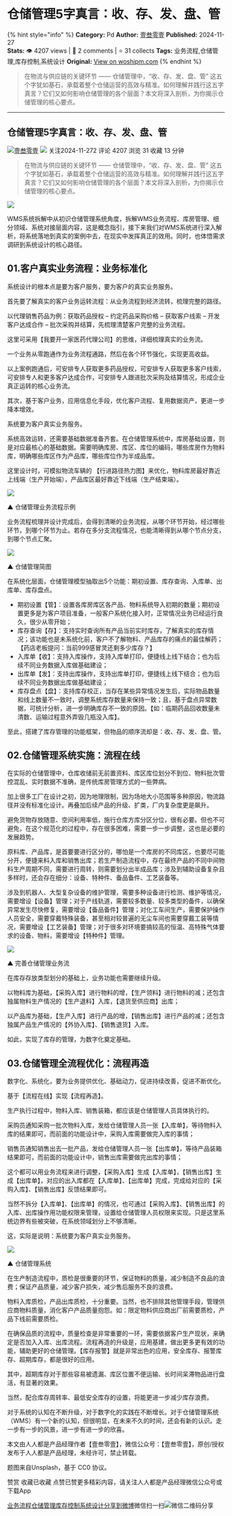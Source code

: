 # 仓储管理5字真言：收、存、发、盘、管
{% hint style="info" %}
**Category:** Pd
**Author:** [壹叁零壹](https://www.woshipm.com/u/1157709)
**Published:** 2024-11-27  
**Stats:** 👁️ 4207 views | 💬 2 comments | ⭐ 31 collects
**Tags:** 业务流程,仓储管理,库存控制,系统设计
**Original:** [View on woshipm.com](https://www.woshipm.com/pd/6146586.html)
{% endhint %}
> 在物流与供应链的关键环节 —— 仓储管理中，“收、存、发、盘、管” 这五个字犹如基石，承载着整个仓储运营的高效与精准。如何理解并践行这五字真言？它们又如何影响仓储管理的各个层面？本文将深入剖析，为你揭示仓储管理的核心要点。

---

## 仓储管理5字真言：收、存、发、盘、管

[![](https://image.woshipm.com/wp-files/2022/02/yxV9wAixYEZl1plpa76S.jpg!/both/72x72)](https://www.woshipm.com/u/1157709)[壹叁零壹](https://www.woshipm.com/u/1157709) ![](https://static.woshipm.com/tag/1121_1@2x.png) 关注2024-11-272 评论 4207 浏览 31 收藏 13 分钟

> 在物流与供应链的关键环节 —— 仓储管理中，“收、存、发、盘、管” 这五个字犹如基石，承载着整个仓储运营的高效与精准。如何理解并践行这五字真言？它们又如何影响仓储管理的各个层面？本文将深入剖析，为你揭示仓储管理的核心要点。

![](https://image.woshipm.com/2024/11/27/895c63c4-ac90-11ef-981a-00163e09d72f.png)

WMS系统拆解中从初识仓储管理系统角度，拆解WMS业务流程、库房管理、细分领域、系统对接层面内容，这是概念指引，接下来我们对WMS系统进行深入解析，将系统落地到真实的案例中去，在现实中发挥真正的效用。同时，也体悟需求调研到系统设计的核心路径。

## 01.客户真实业务流程：业务标准化

系统设计的根本点是要为客户服务，要为客户的真实业务服务。

首先要了解真实的客户业务运转流程：从业务流程到经济流转，梳理完整的路径。

以代理销售药品为例：获取药品授权 – 约定药品采购价格 – 获取客户线索 – 开发客户达成合作 – 批次采购并结算，先梳理清楚客户完整的业务流程。

这里可采用【我要开一家医药代理公司】的思维，详细梳理真实的业务流。

一个业务从零跑通作为业务流程通路，然后在各个环节强化，实现更高收益。

以上案例跑通后，可安排专人获取更多药品授权，可安排专人获取更多客户线索，可安排专人和更多客户达成合作，可安排专人跟进批次采购及结算情况，形成企业真正运转的核心业务流。

其次，基于客户业务，应用信息化手段，优化客户流程、复用数据资产，更进一步降本增效。

系统要为客户真实业务服务。

系统高效运转，还需要基础数据准备齐套。在仓储管理系统中，库房基础设置，则是对应最核心的基础数据。需要明确库房、库区、库位的编码，哪些库房作为物料库，明确哪些库区作为产品库，哪些库位作为半成品库。

这里设计时，可模拟物流车辆的 【行进路径热力图】来优化，物料库房最好靠近上线端（生产开始端），产品库区最好靠近下线端（生产结束端）。

![](https://image.woshipm.com/2024/11/25/84bcad7c-ab43-11ef-b7cf-00163e09d72f.jpg)

▲ 仓储管理业务流程示例

业务流程梳理并设计完成后，会得到清晰的业务流程，从哪个环节开始，经过哪些环节，到哪个环节为止。若存在多分支流程情况，也能清晰得到从哪个节点分支，到哪个节点汇聚。

![](https://image.woshipm.com/2024/11/25/852df964-ab43-11ef-b7cf-00163e09d72f.png)

▲ 仓储管理简图

在系统化层面，仓储管理模型抽取出5个功能：期初设置、库存查询、入库单、出库单、库存盘点。

*   期初设置【管】：设置各库房库区各产品、物料系统导入初期的数量；期初设置更多是为客户项目准备，一般客户系统化接入时，正常情况业务已经运行良久，很少从零开始；
*   库存查询【存】：支持实时查询所有产品当前实时库存，了解真实的库存情况；该功能也是未系统化前，客户不了解物料、产品库存的痛点的最佳解药；【药店老板提问：当前999感冒灵还剩多少库存？】
*   入库单【收】：支持入库操作，支持入库单打印，便捷线上线下结合；也为后续不同业务数据入库做基础建设；
*   出库单【发】：支持出库操作，支持出库单打印，便捷线上线下结合；也为后续不同业务数据出库做基础建设；
*   库存盘点【盘】：支持库存校正，当存在某些异常情况发生后，实际物品数量和线上数量不一致时，调整系统库存数量来保持一致；且，基于盘点异常数据，可统计分析，进一步明确库存不一致的原因。【如：临期药品回收数量未清数、运输过程意外弄毁几瓶没入库】。

至此，搭建了库存管理的功能框架，但物品的顺序流却是：收、存、发、盘、管。

## 02.仓储管理系统实施：流程在线

在实际的仓储管理中，仓库收储前无前置资料、库区库位划分不到位、物料批次管控混乱、实时数据不准确，是传统库房管理方式的一些弊病。

加上很多工厂在设计之初，因为地理限制，因为场地大小范围等多种原因，物流路径并没有标准化设计。再叠加后续产品的升级、扩类，厂内复杂度更是飙升。

避免货物存放随意、空间利用率低，施行仓库方库分区分位，很有必要。但也不可避免，在这个规范化的过程中，存在很多困难，需要一步一步调整，这也是必要的发展趋势。

原料库、产品库，是首要要进行区分的，哪怕是一个库房的不同库区，也要尽可能分开，便捷来料入库和销售出库；若生产制造流程中，存在最终产品的不同中间物料生产周期不同，需要进行周转，则需要划分出半成品库；涉及到辅助设备复杂且多样时，还会存在细分：设备、特种件、备品备件、工艺装备等。

涉及到机器人、大型复杂设备的维护管理，需要多种设备进行检测、维护等情况，需要增设【设备】管理；对于产线轨道，需要较多数量、较多类型的备件，以确保异常发生尽快修复，需要增设【备品备件】管理；对化工车间生产，需要保护操作人员安全，需要穿戴特殊装备，甚至相对较普遍的无尘车间也需要穿戴工装等情况，需要增设【工艺装备】管理；对于很多对环境要搞较高的恒温、高特殊气体要求的设备、物料，需要增设【特种件】管理。

![](https://image.woshipm.com/2024/11/25/85ac44c2-ab43-11ef-b7cf-00163e09d72f.png)

▲ 完善仓储管理业务流

在库存存放类型划分的基础上，业务功能也需要继续升级。

以物料库为基础，【采购入库】进行物料的增，【生产领料】进行物料的减；还包含独属物料生产情况的【生产退料】入库，【退货至供应商】出库；

以产品库为基础，【生产入库】进行产品的增，【销售出库】进行产品的减；还包含独属产品生产情况的【外协入库】、【销售退货】入库。

如此，实现了库存的管理，为数字化奠定基础。

## 03.仓储管理全流程优化：流程再造

数字化、系统化，要为业务提供优化、基础动力，促进持续改善，促进不断优化。

基于【流程在线】实现【流程再造】。

生产执行过程中，物料入库、销售装箱，都应该是仓储管理人员具体执行的。

采购员通知采购一批次物料入库，发给仓储管理人员一张【入库单】，等待物料入库的结果即可，而前面的功能设计中，采购入库需要做完入库的事情；

销售员通知销售出去一批产品，发给仓储管理人员一张【出库单】，等待产品装箱结果即可，而前面的功能设计中，销售出库需要做完出库的事情；

这个都可以用业务流程来进行调整，【采购入库】生成【入库单】，【销售出库】生成【出库单】，对应的出入库都在【入库单】、【出库单】完成，完成给对应的【采购入库】、【销售出库】反馈结果即可。

当然不拆分【入库单】、【出库单】的情况，也可通过【采购入库】、【销售出库】的入库、出库操作用功能权限来管理，设置给仓储管理人员权限来实现。只是这里系统边界有些被突破，在系统领域划分上不够清晰。

这，实际是说明：系统要为客户真实业务服务。

![](https://image.woshipm.com/2024/11/25/8626f3fc-ab43-11ef-b7cf-00163e09d72f.png)

▲ 仓储管理系统

在生产制造流程中，质检是很重要的环节，保证物料的质量，减少制造不良品的浪费；保证产品质量，减少客户损失，减少售后服务不良的浪费。

物料入库质检，产品出库质检，十分重要。当然，也不排除其他管理手段，管理供应商物料质量，消化客户产品质量抱怨。如：限定物料供应商出厂前需要质检，产品下线前需要质检。

在确保品质的流程中，质量检查是非常重要的一环，需要依据客户生产现状，来确定是否加入入库、出库流程。流程再造的升级是，应用基建，做出更多更有效的功能，辅助更好的仓储管理。【库存报警】就是非常出色的应用，安全库存、报警库存、超期库存，都是很好的应用。

其中，超期库存对于那些容易被遗漏、库区位置不便运输、长时间呆滞物品进行盘活，有显著的效果。

当然，配合库存周转率、最低安全库存的设置，将能更进一步减少库存浪费。

对于系统的认知在不断升级，对于数字化的实践在不断增长。对于仓储管理系统（WMS）有一个新的认知，但很明显，在未来不久的时间，还会有新的认识。走一步有一步的风景，进一步有进一步的欣喜。

本文由人人都是产品经理作者【壹叁零壹】，微信公众号：【壹叁零壹】，原创/授权 发布于人人都是产品经理，未经许可，禁止转载。

题图来自Unsplash，基于 CC0 协议。

赞赏 收藏已收藏 点赞已赞更多精彩内容，请关注人人都是产品经理微信公众号或下载App

[业务流程](https://www.woshipm.com/tag/%e4%b8%9a%e5%8a%a1%e6%b5%81%e7%a8%8b)[仓储管理](https://www.woshipm.com/tag/%e4%bb%93%e5%82%a8%e7%ae%a1%e7%90%86)[库存控制](https://www.woshipm.com/tag/%e5%ba%93%e5%ad%98%e6%8e%a7%e5%88%b6)[系统设计](https://www.woshipm.com/tag/%e7%b3%bb%e7%bb%9f%e8%ae%be%e8%ae%a1)[分享到微博](https://service.weibo.com/share/share.php?appkey=2775287854&title=仓储管理5字真言：收、存、发、盘、管&url=https://www.woshipm.com/pd/6146586.html&pic=https://image.woshipm.com/2024/11/27/895c63c4-ac90-11ef-981a-00163e09d72f.png)微信扫一扫![微信二维码](https://api.pwmqr.com/qrcode/create/?url=https://www.woshipm.com/pd/6146586.html)分享